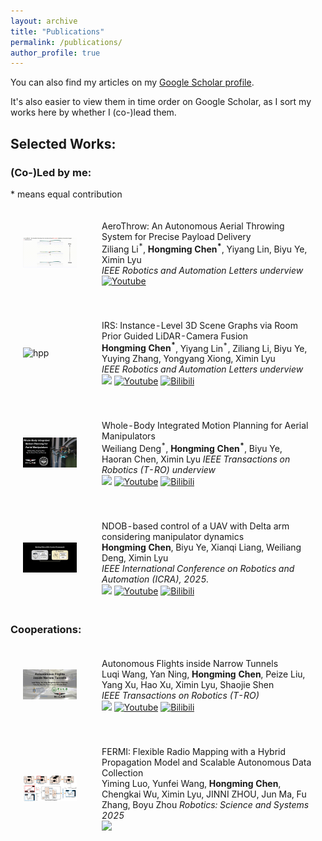 ```yaml
---
layout: archive
title: "Publications"
permalink: /publications/
author_profile: true
---
```


<div class="wordwrap">You can also find my articles on my <a href="https://scholar.google.com.hk/citations?user=41rL5ZgAAAAJ&hl=en">Google Scholar profile</a>.

It's also easier to view them in time order on Google Scholar, as I sort my works here by whether I (co-)lead them.
</div>

## **Selected Works:**    
### (Co-)Led by me:  
<html>
    * means equal contribution
    <table style="width:100%;border:0px;border-spacing:0px;border-collapse:separate;margin-right:auto;margin-left:auto;">
          <tr onmouseout="nightsight_stop()" onmouseover="nightsight_start()">
            <td style="padding:20px;width:25%;vertical-align:middle;border-left-style:none;border-bottom-style:none;border-top-style:none;border-right-style:none">
              <img src="../images/throw.gif" alt="hpp" style="border-style: none" >
            </td>
            <td style="padding:20px;width:75%;vertical-align:middle;border-left-style:none;border-bottom-style:none;border-top-style:none;border-right-style:none">
                <papertitle>AeroThrow: An Autonomous Aerial Throwing System for Precise Payload Delivery
                </papertitle>
              <br>
              Ziliang Li<sup>*</sup>,  <strong>Hongming Chen<sup>*</sup></strong>, Yiyang Lin, Biyu Ye, Ximin Lyu
              <br>
              <em>IEEE Robotics and Automation Letters underview</em><br>
              <!-- <a href="https://www.arxiv.org/abs/2506.06804"><img src="https://img.shields.io/badge/ArXiv-2506.06804-da282a.svg"/></a> -->
              <a href="https://youtu.be/Gie8F62e97Y"><img alt="Youtube" src="https://img.shields.io/badge/Video-Youtube-red"/></a>
              <!-- <a href="https://www.bilibili.com/video/BV1peTrzdE22"><img alt="Bilibili" src="https://img.shields.io/badge/Video-Bilibili-blue"/></a> -->
            </td>
          </tr>
    </table>
    <table style="width:100%;border:0px;border-spacing:0px;border-collapse:separate;margin-right:auto;margin-left:auto;">
          <tr onmouseout="nightsight_stop()" onmouseover="nightsight_start()">
            <td style="padding:20px;width:25%;vertical-align:middle;border-left-style:none;border-bottom-style:none;border-top-style:none;border-right-style:none">
              <img src="../images/irs.gif" alt="hpp" style="border-style: none" >
            </td>
            <td style="padding:20px;width:75%;vertical-align:middle;border-left-style:none;border-bottom-style:none;border-top-style:none;border-right-style:none">
                <papertitle>IRS: Instance-Level 3D Scene Graphs via Room Prior Guided LiDAR-Camera Fusion
                </papertitle>
              <br>
               <strong>Hongming Chen<sup>*</sup></strong>, Yiyang Lin<sup>*</sup>, Ziliang Li, Biyu Ye, Yuying Zhang, Yongyang Xiong, Ximin Lyu
              <br>
              <em>IEEE Robotics and Automation Letters underview</em><br>
              <a href="https://www.arxiv.org/abs/2506.06804"><img src="https://img.shields.io/badge/ArXiv-2506.06804-da282a.svg"/></a>
              <a href="https://youtu.be/FL_mQ7JLibM"><img alt="Youtube" src="https://img.shields.io/badge/Video-Youtube-red"/></a>
              <a href="https://www.bilibili.com/video/BV1peTrzdE22"><img alt="Bilibili" src="https://img.shields.io/badge/Video-Bilibili-blue"/></a>
            </td>
          </tr>
    </table>
    <table style="width:100%;border:0px;border-spacing:0px;border-collapse:separate;margin-right:auto;margin-left:auto;">
          <tr onmouseout="nightsight_stop()" onmouseover="nightsight_start()">
            <td style="padding:20px;width:25%;vertical-align:middle;border-left-style:none;border-bottom-style:none;border-top-style:none;border-right-style:none">
              <img src="../images/se3.gif" alt="hpp" style="border-style: none" >
            </td>
            <td style="padding:20px;width:75%;vertical-align:middle;border-left-style:none;border-bottom-style:none;border-top-style:none;border-right-style:none">
                <papertitle>Whole-Body Integrated Motion Planning for Aerial Manipulators
                </papertitle>
              <br>
              Weiliang Deng<sup>*</sup>, <strong>Hongming Chen<sup>*</sup></strong>, Biyu Ye, Haoran Chen, Ximin Lyu
              <em>IEEE Transactions on Robotics (T-RO) underview</em><br>
              <a href="https://arxiv.org/abs/2501.06493"><img src="https://img.shields.io/badge/ArXiv-2501.06493-da282a.svg"/></a>
              <a href="https://youtu.be/BgxVYAVDnjk"><img alt="Youtube" src="https://img.shields.io/badge/Video-Youtube-red"/></a>
              <a href="https://www.bilibili.com/video/BV1pxcHebEqr"><img alt="Bilibili" src="https://img.shields.io/badge/Video-Bilibili-blue"/></a>
            </td>
          </tr>
    </table>
    <table style="width:100%;border:0px;border-spacing:0px;border-collapse:separate;margin-right:auto;margin-left:auto;">
          <tr onmouseout="nightsight_stop()" onmouseover="nightsight_start()">
            <td style="padding:20px;width:25%;vertical-align:middle;border-left-style:none;border-bottom-style:none;border-top-style:none;border-right-style:none">
              <img src="../images/hiarm.gif" alt="hpp" style="border-style: none" >
            </td>
            <td style="padding:20px;width:75%;vertical-align:middle;border-left-style:none;border-bottom-style:none;border-top-style:none;border-right-style:none">
                <papertitle>NDOB-based control of a UAV with Delta arm considering manipulator dynamics
                </papertitle>
              <br>
                <strong>Hongming Chen</strong>, Biyu Ye, Xianqi Liang, Weiliang Deng, Ximin Lyu
              <br>
              <em>IEEE International Conference on Robotics and Automation (ICRA), 2025.</em><br>
              <a href="https://arxiv.org/abs/2501.06122"><img src="https://img.shields.io/badge/ArXiv-2501.06122-da282a.svg"/></a>
              <a href="https://youtu.be/V_V_5q0V1iI"><img alt="Youtube" src="https://img.shields.io/badge/Video-Youtube-red"/></a>
              <a href="https://www.bilibili.com/video/BV16Zt5eBEPW"><img alt="Bilibili" src="https://img.shields.io/badge/Video-Bilibili-blue"/></a>
            </td>
          </tr>
    </table>
</html>

### Cooperations:  
<html>
    <table style="width:100%;border:0px;border-spacing:0px;border-collapse:separate;margin-right:auto;margin-left:auto;">
          <tr onmouseout="nightsight_stop()" onmouseover="nightsight_start()">
            <td style="padding:20px;width:25%;vertical-align:middle;border-left-style:none;border-bottom-style:none;border-top-style:none;border-right-style:none">
              <img src="../images/tunnel.gif" alt="hpp" style="border-style: none" >
            </td>
            <td style="padding:20px;width:75%;vertical-align:middle;border-left-style:none;border-bottom-style:none;border-top-style:none;border-right-style:none">
                <papertitle>Autonomous Flights inside Narrow Tunnels
                </papertitle>
              <br>
                 Luqi Wang, Yan Ning, <strong>Hongming Chen</strong>, Peize Liu, Yang Xu, Hao Xu, Ximin Lyu, Shaojie Shen
              <br>
              <em> IEEE Transactions on Robotics (T-RO) </em><br>
              <a href="https://ieeexplore.ieee.org/document/10916509"><img src="https://img.shields.io/badge/Paper-IEEE TRO-004088.svg"/></a>
              <a href="https://www.youtube.com/watch?v=S20QSIypYgY&t=13s"><img alt="Youtube" src="https://img.shields.io/badge/Video-Youtube-red"/></a>
              <a href="https://www.bilibili.com/video/BV1JX9XYdETp"><img alt="Bilibili" src="https://img.shields.io/badge/Video-Bilibili-blue"/></a>
            </td>
          </tr>
    </table>
    <table style="width:100%;border:0px;border-spacing:0px;border-collapse:separate;margin-right:auto;margin-left:auto;">
          <tr onmouseout="nightsight_stop()" onmouseover="nightsight_start()">
            <td style="padding:20px;width:25%;vertical-align:middle;border-left-style:none;border-bottom-style:none;border-top-style:none;border-right-style:none">
              <img src="../images/rss2025.png" alt="hpp" style="border-style: none" >
            </td>
            <td style="padding:20px;width:75%;vertical-align:middle;border-left-style:none;border-bottom-style:none;border-top-style:none;border-right-style:none">
                <papertitle>FERMI: Flexible Radio Mapping with a Hybrid Propagation Model and Scalable Autonomous Data Collection
                </papertitle>
              <br>
              Yiming Luo, Yunfei Wang, <strong>Hongming Chen</strong>, Chengkai Wu, Ximin Lyu, JINNI ZHOU, Jun Ma, Fu Zhang, Boyu Zhou
              <em>Robotics: Science and Systems 2025</em><br>
              <a href="https://arxiv.org/abs/2504.14862"><img src="https://img.shields.io/badge/ArXiv-2504.14862-da282a.svg"/></a>
            </td>
          </tr>
    </table>


</html>

<script type='text/javascript' id='clustrmaps' src='//cdn.clustrmaps.com/map_v2.js?cl=ffffff&w=300&t=n&d=zw1CZ4g3Kbf6u9w4XDWIXx-bCowhVDbx6o6tsQXJeIE&co=2d78ad&cmo=3acc3a&cmn=ff5353&ct=ffffff'></script>
